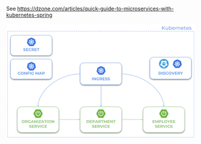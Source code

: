 See https://dzone.com/articles/quick-guide-to-microservices-with-kubernetes-spring

![Graphic](./images/micro-kube-1.png)
